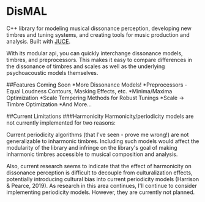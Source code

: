 # DisMAL
C++ library for modeling musical dissonance perception, developing new timbres and tuning systems, and creating tools for music production and analysis. Built with [JUCE](https://github.com/WeAreROLI/JUCE).

With its modular api, you can quickly interchange dissonance models, timbres, and preprocessors. This makes it easy to compare differences in the dissonance of timbres and scales as well as the underlying psychoacoustic models themselves.

##Features Coming Soon
*More Dissonance Models!
*Preprocessors - Equal Loudness Contours, Masking Effects, etc.
*Minima/Maxima Optimization
*Scale Tempering Methods for Robust Tunings
*Scale -> Timbre Optimization
*And More...

##Current Limitations
###Harmonicity
Harmonicity/periodicity models are not currently implemented for two reasons:

Current periodicity algorithms (that I've seen - prove me wrong!) are not generalizable to inharmonic timbres. Including such models would affect the modularity of the library and infringe on the library's goal of making inharmonic timbres accessible to musical composition and analysis.

Also, current research seems to indicate that the effect of harmonicity on dissonance perception is difficult to decouple from culturalization effects, potentially introducing cultural bias into current periodicity models (Harrison & Pearce, 2019). As research in this area continues, I'll continue to consider implementing periodicity models. However, they are currently not planned.
